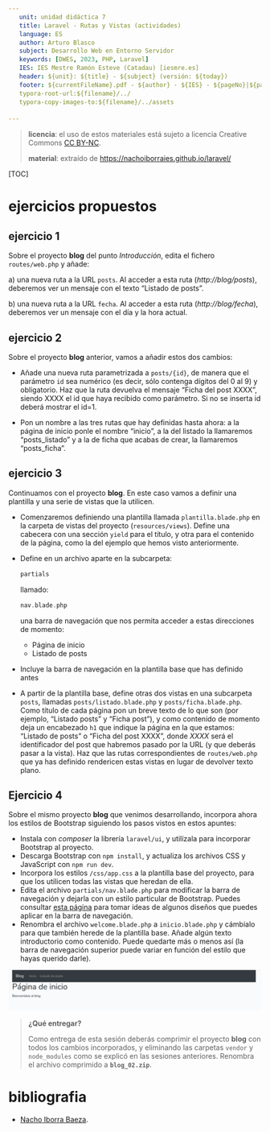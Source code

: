 ```yaml
---
   unit: unidad didáctica 7
   title: Laravel - Rutas y Vistas (actividades)
   language: ES
   author: Arturo Blasco
   subject: Desarrollo Web en Entorno Servidor
   keywords: [DWES, 2023, PHP, Laravel]
   IES: IES Mestre Ramón Esteve (Catadau) [iesmre.es]
   header: ${unit}: ${title} - ${subject} (versión: ${today})
   footer: ${currentFileName}.pdf - ${author} - ${IES} - ${pageNo}|${pageCount}
   typora-root-url:${filename}/../
   typora-copy-images-to:${filename}/../assets

---
```








> **licencia**:  el uso de estos materiales está sujeto a licencia Creative Commons [CC BY-NC](https://creativecommons.org/licenses/by-nc/4.0/).
>
> **material**: extraído de https://nachoiborraies.github.io/laravel/





[TOC]



# ejercicios propuestos



## ejercicio 1

Sobre el proyecto **blog** del punto *Introducción*, edita el fichero `routes/web.php` y añade:

a) una nueva ruta a la URL `posts`. Al acceder a esta ruta (*http://blog/posts*), deberemos ver un mensaje con el texto “Listado de posts”.

b) una nueva ruta a la URL `fecha`. Al acceder a esta ruta (*http://blog/fecha*), deberemos ver un mensaje con el día y la hora actual.



## ejercicio 2

Sobre el proyecto **blog** anterior, vamos a añadir estos dos cambios:

- Añade una nueva ruta parametrizada a `posts/{id}`, de manera que el parámetro `id` sea numérico (es decir, sólo contenga dígitos del 0 al 9) y obligatorio. Haz que la ruta devuelva el mensaje “Ficha del post XXXX”, siendo XXXX el id que haya recibido como parámetro. Si no se inserta id deberá mostrar el id=1.

- Pon un nombre a las tres rutas que hay definidas hasta ahora: a la página de inicio ponle el nombre “inicio”, a la del listado la llamaremos “posts_listado” y a la de ficha que acabas de crear, la llamaremos “posts_ficha”.

   

## ejercicio 3

Continuamos con el proyecto **blog**. En este caso vamos a definir una plantilla y una serie de vistas que la utilicen.

- Comenzaremos definiendo una plantilla llamada `plantilla.blade.php` en la carpeta de vistas del proyecto (`resources/views`). Define una cabecera con una sección `yield` para el título, y otra para el contenido de la página, como la del ejemplo que hemos visto anteriormente.

- Define en un archivo aparte en la subcarpeta:

   ```php
   partials
   ```

   llamado:

   ```php
   nav.blade.php
   ```

   una barra de navegación que nos permita acceder a estas direcciones de momento:

   - Página de inicio
   - Listado de posts

- Incluye la barra de navegación en la plantilla base que has definido antes

- A partir de la plantilla base, define otras dos vistas en una subcarpeta `posts`, llamadas `posts/listado.blade.php` y `posts/ficha.blade.php`. Como título de cada página pon un breve texto de lo que son (por ejemplo, “Listado posts” y “Ficha post”), y como contenido de momento deja un encabezado `h1` que indique la página en la que estamos: “Listado de posts” o “Ficha del post XXXX”, donde *XXXX* será el identificador del post que habremos pasado por la URL (y que deberás pasar a la vista). Haz que las rutas correspondientes de `routes/web.php` que ya has definido rendericen estas vistas en lugar de devolver texto plano.

   

## Ejercicio 4

Sobre el mismo proyecto **blog** que venimos desarrollando, incorpora ahora los estilos de Bootstrap siguiendo los pasos vistos en estos apuntes:

- Instala con *composer* la librería `laravel/ui`, y utilízala para incorporar Bootstrap al proyecto.
- Descarga Bootstrap con `npm install`, y actualiza los archivos CSS y JavaScript con `npm run dev`.
- Incorpora los estilos `/css/app.css` a la plantilla base del proyecto, para que los utilicen todas las vistas que heredan de ella.
- Edita el archivo `partials/nav.blade.php` para modificar la barra de navegación y dejarla con un estilo particular de Bootstrap. Puedes consultar [esta página](https://getbootstrap.com/docs/4.5/components/navbar/) para tomar ideas de algunos diseños que puedes aplicar en la barra de navegación.
- Renombra el archivo `welcome.blade.php` a `inicio.blade.php` y cámbialo para que también herede de la plantilla base. Añade algún texto introductorio como contenido. Puede quedarte más o menos así (la barra de navegación superior puede variar en función del estilo que hayas querido darle).

<img src="./assets/02_blog_inicio.png" alt="img" style="zoom:50%;" />





> **¿Qué entregar?**
>
> Como entrega de esta sesión deberás comprimir el proyecto **blog** con todos los cambios incorporados, y eliminando las carpetas `vendor` y `node_modules` como se explicó en las sesiones anteriores. Renombra el archivo comprimido a **`blog_02.zip`**.



# bibliografia

- [Nacho Iborra Baeza](https://nachoiborraies.github.io/laravel/).
